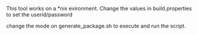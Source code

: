 This tool works on a *nix evironment. Change the values in build.properties to set the userid/password

change the mode on generate_package.sh to execute and run the script.
